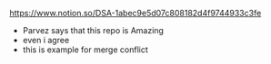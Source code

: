 https://www.notion.so/DSA-1abec9e5d07c808182d4f9744933c3fe

- Parvez says that this repo is Amazing
- even i agree
- this is example for merge conflict

